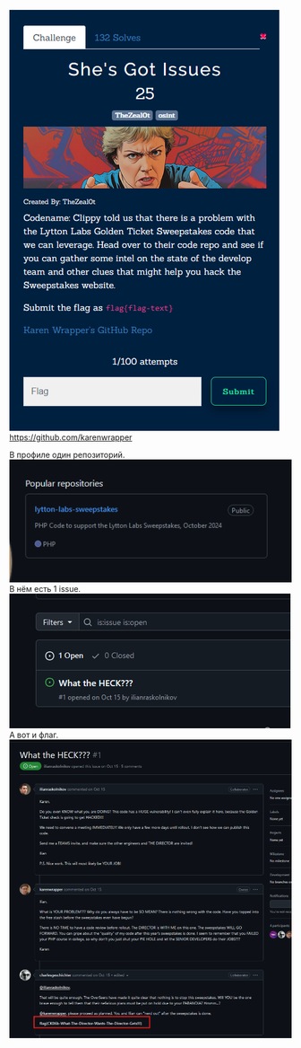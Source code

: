 ![img.png](task.png)
https://github.com/karenwrapper

В профиле один репозиторий.
![img_2.png](img_2.png)
В нём есть 1 issue.
![img_1.png](img_1.png)
А вот и флаг.
![img.png](img.png)